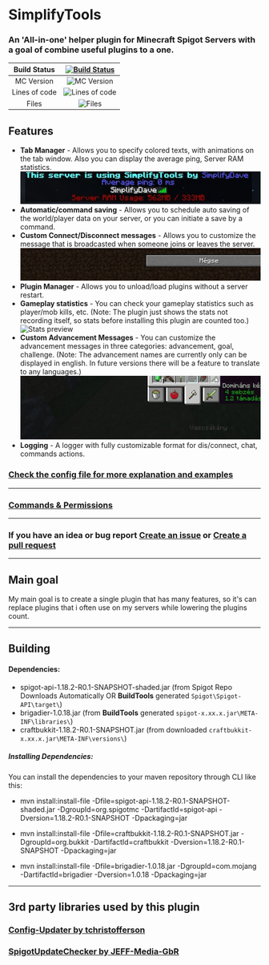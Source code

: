 # SimplifyTools  
### An 'All-in-one' helper plugin for Minecraft Spigot Servers with a goal of combine useful plugins to a one.
|  Build Status |                    [![Build Status](https://ci.ditservices.hu/job/SimplifyTools/badge/icon)](https://ci.ditservices.hu/job/SimplifyTools/)                   |
|:-------------:|:-----------------------------------------------------------------------------------------------------------------:|
|   MC Version  | ![ MC Version](https://ci.ditservices.hu/job/SimplifyTools/badge/icon?subject=MC&status=1.18.2&color=darkblue) |
| Lines of code |               ![ Lines of code](https://tokei.rs/b1/github/LabodiDavid/SimplifyTools?category=code)               |
|     Files     |                   ![ Files](https://tokei.rs/b1/github/LabodiDavid/SimplifyTools?category=files)                  |
## Features

 - **Tab Manager** - Allows you to specify colored texts, with animations on the tab window.
		 Also you can display the average ping, Server RAM statistics.
 ![Tab manager preview](docs/img/1.gif)
 - **Automatic/command saving** - Allows you to schedule auto saving of the world/player data on your server, or you can initiate a save by a command.
 - **Custom Connect/Disconnect messages** - Allows you to customize the message that is broadcasted when someone joins or leaves the server.
  ![Connect messages preview](docs/img/2.gif)
 - **Plugin Manager** - Allows you to unload/load plugins without a server restart.
 - **Gameplay statistics** - You can check your gameplay statistics such as player/mob kills, etc.
 (Note: The plugin just shows the stats not recording itself, so stats before installing this plugin are counted too.)
  ![Stats preview](docs/img/3.gif)
 - **Custom Advancement Messages** - You can customize the advancement messages in three categories: advancement, goal, challenge. 
 (Note: The advancement names are currently only can be displayed in english. In future versions there will be a feature to translate to any languages.)
  ![Advancement Messages preview](docs/img/4.gif)
 - **Logging** - A logger with fully customizable format for dis/connect, chat, commands actions.
### [Check the config file for more explanation and examples](https://github.com/LabodiDavid/SimplifyTools/blob/main/src/main/resources/config.yml)
_________________
### [Commands & Permissions](docs/cmd_perms.md)
_________________
### If you have an idea or bug report [Create an issue](https://github.com/LabodiDavid/SimplifyTools/issues/new/choose) or [Create a pull request](https://github.com/LabodiDavid/SimplifyTools/compare)
_________________
## Main goal
My main goal is to create a single plugin that has many features, so it's can replace plugins that i often use on my servers while lowering the plugins count.
_________________
## Building 
#### Dependencies:
- spigot-api-1.18.2-R0.1-SNAPSHOT-shaded.jar (from Spigot Repo Downloads Automatically OR **BuildTools** generated `Spigot\Spigot-API\target\`)
- brigadier-1.0.18.jar (from **BuildTools** generated `spigot-x.xx.x.jar\META-INF\libraries\`)
- craftbukkit-1.18.2-R0.1-SNAPSHOT.jar (from downloaded `craftbukkit-x.xx.x.jar\META-INF\versions\`)
##### Installing Dependencies:
You can install the dependencies to your maven repository through CLI like this:

- mvn install:install-file -Dfile=spigot-api-1.18.2-R0.1-SNAPSHOT-shaded.jar -DgroupId=org.spigotmc -DartifactId=spigot-api -Dversion=1.18.2-R0.1-SNAPSHOT -Dpackaging=jar


- mvn install:install-file -Dfile=craftbukkit-1.18.2-R0.1-SNAPSHOT.jar -DgroupId=org.bukkit -DartifactId=craftbukkit -Dversion=1.18.2-R0.1-SNAPSHOT -Dpackaging=jar


- mvn install:install-file -Dfile=brigadier-1.0.18.jar -DgroupId=com.mojang -DartifactId=brigadier -Dversion=1.0.18 -Dpackaging=jar
_________________
## 3rd party libraries used by this plugin
### [Config-Updater by tchristofferson](https://github.com/tchristofferson/Config-Updater)
### [SpigotUpdateChecker by JEFF-Media-GbR](https://github.com/JEFF-Media-GbR/Spigot-UpdateChecker)